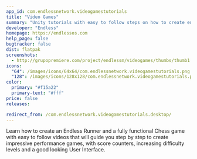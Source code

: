 ```yaml
---
app_id: com.endlessnetwork.videogamestutorials
title: "Video Games"
summary: "Unity tutorials with easy to follow steps on how to create enjoyable video games from scratch."
developer: "Endless"
homepage: https://endlessos.com
help_page: false
bugtracker: false
dist: flatpak
screenshots:
  - http://grupopremiere.com/project/endlessm/videogames/thumbs/thumb1.jpeg
icons:
  "64": /images/icons/64x64/com.endlessnetwork.videogamestutorials.png
  "128": /images/icons/128x128/com.endlessnetwork.videogamestutorials.png
color:
  primary: "#f15a22"
  primary-text: "#fff"
price: false
releases:

redirect_from: /com.endlessnetwork.videogamestutorials.desktop/
---
```


<p>Learn how to create an Endless Runner and a fully functional Chess game with easy to follow videos that will guide you step by step to create impressive performance games, with score counters, increasing difficulty levels and a good looking User Interface.</p>